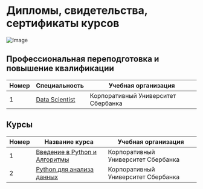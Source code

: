 # Дипломы, свидетельства, сертификаты курсов
 
 ![Image](sert.png)
## Профессиональная переподготовка и повышение квалификации
| Номер | Специальность     | Учебная организация                                              |
|-------|-------------------|------------------------------------------------------------------|
|1      |[Data Scientist](https://github.com/AlexeyProsekov/Diplom_Sertifikat/blob/ccb3a3491eff0679e18fa2fe0bf322ef02dbdd0b/ProsekovAV_Data%20Scientist_Sber.png)|Корпоративный Университет Сбербанка               |

## Курсы
| Номер | Название курса    | Учебная организация                                              |        
|-------|-------------------|------------------------------------------------------------------|
|1      |[Введение в Python и Алгоритмы]()|Корпоративный Университет Сбербанка|
|2      |[Python для анализа данных]()|Корпоративный Университет Сбербанка|

